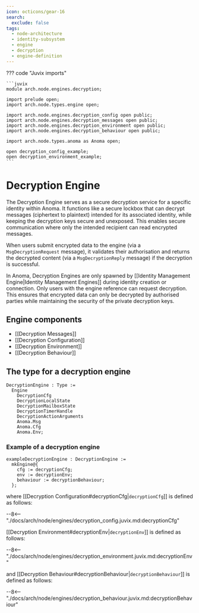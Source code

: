 ```yaml
---
icon: octicons/gear-16
search:
  exclude: false
tags:
  - node-architecture
  - identity-subsystem
  - engine
  - decryption
  - engine-definition
---
```


??? code "Juvix imports"

    ```juvix
    module arch.node.engines.decryption;

    import prelude open;
    import arch.node.types.engine open;

    import arch.node.engines.decryption_config open public;
    import arch.node.engines.decryption_messages open public;
    import arch.node.engines.decryption_environment open public;
    import arch.node.engines.decryption_behaviour open public;

    import arch.node.types.anoma as Anoma open;

    open decryption_config_example;
    open decryption_environment_example;
    ```

# Decryption Engine

The Decryption Engine serves as a secure decryption service for a
specific identity within Anoma. It functions like a secure lockbox
that can decrypt messages (ciphertext to plaintext) intended for its
associated identity, while keeping the decryption keys secure and
unexposed. This enables secure communication where only the intended
recipient can read encrypted messages.

When users submit encrypted data to the engine
(via a `MsgDecryptionRequest` message), it validates their
authorisation and returns the decrypted content
(via a `MsgDecryptionReply` message) if the decryption is
successful.

In Anoma, Decryption Engines are only spawned by
[[Identity Management Engine|Identity Management Engines]] during identity
creation or connection. Only users with the engine reference can request
decryption. This ensures that encrypted data can only be decrypted by
authorised parties while maintaining the security of the private
decryption keys.

## Engine components

- [[Decryption Messages]]
- [[Decryption Configuration]]
- [[Decryption Environment]]
- [[Decryption Behaviour]]

## The type for a decryption engine

<!-- --8<-- [start:DecryptionEngine] -->
```juvix
DecryptionEngine : Type :=
  Engine
    DecryptionCfg
    DecryptionLocalState
    DecryptionMailboxState
    DecryptionTimerHandle
    DecryptionActionArguments
    Anoma.Msg
    Anoma.Cfg
    Anoma.Env;
```
<!-- --8<-- [end:DecryptionEngine] -->

### Example of a decryption engine


<!-- --8<-- [start:exampleDecryptionEngine] -->
```juvix
exampleDecryptionEngine : DecryptionEngine :=
  mkEngine@{
    cfg := decryptionCfg;
    env := decryptionEnv;
    behaviour := decryptionBehaviour;
  };
```
<!-- --8<-- [end:exampleDecryptionEngine] -->

where [[Decryption Configuration#decryptionCfg|`decryptionCfg`]] is defined as follows:

--8<-- "./docs/arch/node/engines/decryption_config.juvix.md:decryptionCfg"

[[Decryption Environment#decryptionEnv|`decryptionEnv`]] is defined as follows:

--8<-- "./docs/arch/node/engines/decryption_environment.juvix.md:decryptionEnv"

and [[Decryption Behaviour#decryptionBehaviour|`decryptionBehaviour`]] is defined as follows:

--8<-- "./docs/arch/node/engines/decryption_behaviour.juvix.md:decryptionBehaviour"
